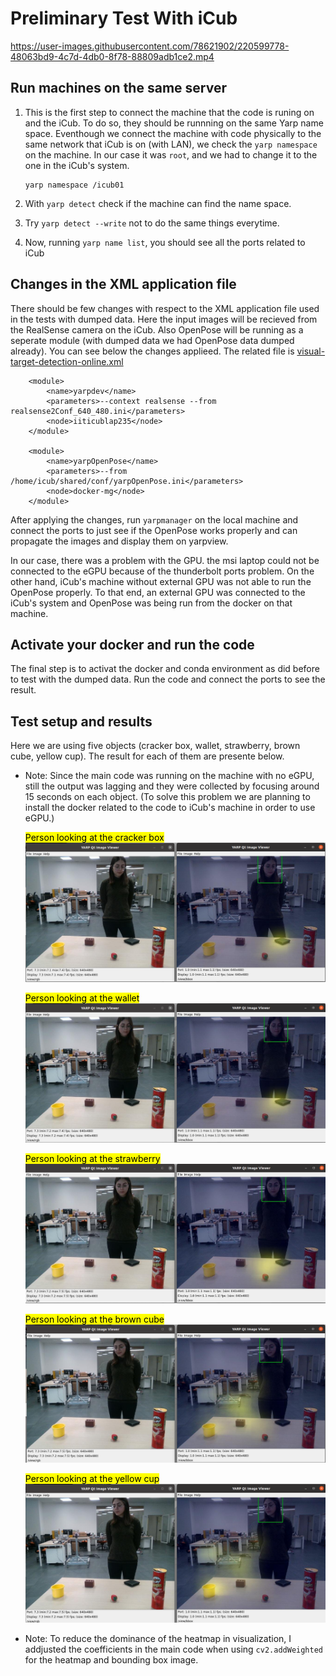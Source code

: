# Preliminary Test With iCub

https://user-images.githubusercontent.com/78621902/220599778-48063bd9-4c7d-4db0-8f78-88809adb1ce2.mp4

## Run machines on the same server
1. This is the first step to connect the machine that the code is runing on and the iCub. To do so, they should be runnning on the same Yarp name space. Eventhough we connect the machine with code physically to the same network that iCub is on (with LAN), we check the `yarp namespace` on the machine. In our case it was `root`, and we had to change it to the one in the iCub's system.

    ```
    yarp namespace /icub01
    ```
2. With `yarp detect` check if the machine can find the name space.
3. Try `yarp detect --write` not to do the same things everytime.
4. Now, running `yarp name list`, you should see all the ports related to iCub

## Changes in the XML application file
There should be few changes with respect to the XML application file used in the tests with dumped data. Here the input images will be recieved from the RealSense camera on the iCub. Also OpenPose will be running as a seperate module (with dumped data we had OpenPose data dumped already). You can see below the changes applieed. The related file is [visual-target-detection-online.xml](https://github.com/shivahanifi/online-visual-target-detection/blob/main/app/scripts/visual-target-detection-online.xml)
```
	<module>
		<name>yarpdev</name>
		<parameters>--context realsense --from realsense2Conf_640_480.ini</parameters>
		<node>iiticublap235</node>
	</module>

	<module>
		<name>yarpOpenPose</name>
		<parameters>--from /home/icub/shared/conf/yarpOpenPose.ini</parameters>
		<node>docker-mg</node>
	</module>
```
After applying the changes, run `yarpmanager` on the local machine and connect the ports to just see if the OpenPose works properly and can propagate the images and display them on yarpview. 

In our case, there was a problem with the GPU. the msi laptop could not be connected to the eGPU because of the thunderbolt ports problem. On the other hand, iCub's machine without external GPU was not able to run the OpenPose properly. To that end, an external GPU was connected to the iCub's system and OpenPose was being run from the docker on that machine.

## Activate your docker and run the code
The final step is to activat the docker and conda environment as did before to test with the dumped data. Run the code and connect the ports to see the result.

## Test setup and results
Here we are using five objects (cracker box, wallet, strawberry, brown cube, yellow cup). The result for each of them are presente below.

- Note: Since the main code was running on the machine with no eGPU, still the output was lagging and they were collected by focusing around 15 seconds on each object. (To solve this problem we are planning to install the docker related to the code to iCub's machine in order to use eGPU.)

	<mark>Person looking at the cracker box</mark>
	![cracker box](img/shiva_crackerbox.png)

	<mark>Person looking at the wallet</mark>
	![wallet](img/shiva_wallet.png)

	<mark>Person looking at the strawberry</mark>
	![strawberry](img/shiva_strawberry.png) 

	<mark>Person looking at the brown cube</mark>
	![brown cube](img/shiva_brownCube.png) 

	<mark>Person looking at the yellow cup</mark>
	![yellow cup](img/shiva_yellowCup.png) 

- Note: To reduce the dominance of the heatmap in visualization, I addjusted the coefficients in the main code when using `cv2.addWeighted` for the heatmap and bounding box image.





